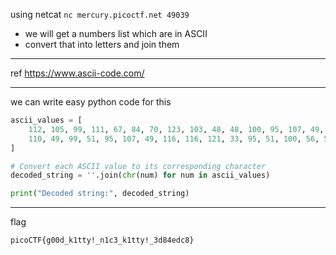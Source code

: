 using netcat `nc mercury.picoctf.net 49039`
- we will get a numbers list which are in ASCII
- convert that into letters and join them

---
ref
https://www.ascii-code.com/

---
we can write easy python code for this
```python
ascii_values = [
    112, 105, 99, 111, 67, 84, 70, 123, 103, 48, 48, 100, 95, 107, 49, 116, 116, 121, 33, 95,
    110, 49, 99, 51, 95, 107, 49, 116, 116, 121, 33, 95, 51, 100, 56, 52, 101, 100, 99, 56, 125, 10
]

# Convert each ASCII value to its corresponding character
decoded_string = ''.join(chr(num) for num in ascii_values)

print("Decoded string:", decoded_string)

```
---
flag
```bash
picoCTF{g00d_k1tty!_n1c3_k1tty!_3d84edc8}
```
